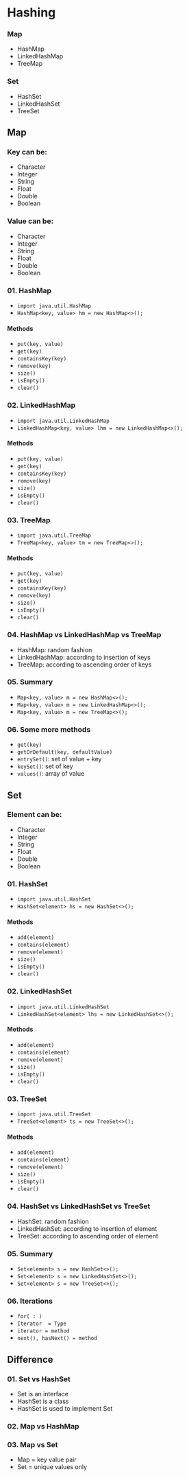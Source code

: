 # Hashing

### Map
- HashMap
- LinkedHashMap
- TreeMap

### Set
- HashSet
- LinkedHashSet
- TreeSet

## Map

### Key can be:
- Character
- Integer
- String
- Float
- Double
- Boolean

### Value can be:
- Character
- Integer
- String
- Float
- Double
- Boolean

### 01. HashMap
- `import java.util.HashMap`
- `HashMap<key, value> hm = new HashMap<>();`

#### Methods
- `put(key, value)`
- `get(key)`
- `containsKey(key)`
- `remove(key)`
- `size()`
- `isEmpty()`
- `clear()`

### 02. LinkedHashMap
- `import java.util.LinkedHashMap`
- `LinkedHashMap<key, value> lhm = new LinkedHashMap<>();`

#### Methods
- `put(key, value)`
- `get(key)`
- `containsKey(key)`
- `remove(key)`
- `size()`
- `isEmpty()`
- `clear()`

### 03. TreeMap
- `import java.util.TreeMap`
- `TreeMap<key, value> tm = new TreeMap<>();`

#### Methods
- `put(key, value)`
- `get(key)`
- `containsKey(key)`
- `remove(key)`
- `size()`
- `isEmpty()`
- `clear()`

### 04. HashMap vs LinkedHashMap vs TreeMap
- HashMap: random fashion
- LinkedHashMap: according to insertion of keys
- TreeMap: according to ascending order of keys

### 05. Summary
- `Map<key, value> m = new HashMap<>();`
- `Map<key, value> m = new LinkedHashMap<>();`
- `Map<key, value> m = new TreeMap<>();`

### 06. Some more methods
- `get(key)`
- `getOrDefault(key, defaultValue)`
- `entrySet()`: set of value + key
- `keySet()`: set of key
- `values()`: array of value

## Set

### Element can be:
- Character
- Integer
- String
- Float
- Double
- Boolean

### 01. HashSet
- `import java.util.HashSet`
- `HashSet<element> hs = new HashSet<>();`

#### Methods
- `add(element)`
- `contains(element)`
- `remove(element)`
- `size()`
- `isEmpty()`
- `clear()`

### 02. LinkedHashSet
- `import java.util.LinkedHashSet`
- `LinkedHashSet<element> lhs = new LinkedHashSet<>();`

#### Methods
- `add(element)`
- `contains(element)`
- `remove(element)`
- `size()`
- `isEmpty()`
- `clear()`

### 03. TreeSet
- `import java.util.TreeSet`
- `TreeSet<element> ts = new TreeSet<>();`

#### Methods
- `add(element)`
- `contains(element)`
- `remove(element)`
- `size()`
- `isEmpty()`
- `clear()`

### 04. HashSet vs LinkedHashSet vs TreeSet
- HashSet: random fashion
- LinkedHashSet: according to insertion of element
- TreeSet: according to ascending order of element

### 05. Summary
- `Set<element> s = new HashSet<>();`
- `Set<element> s = new LinkedHashSet<>();`
- `Set<element> s = new TreeSet<>();`

### 06. Iterations 
- `for( : )`
- `Iterator  = Type`
- `iterator = method`
- `next(), hasNext() = method`


## Difference

### 01. Set vs HashSet
- Set is an interface
- HashSet is a class
- HashSet is used to implement Set

### 02. Map vs HashMap

### 03. Map vs Set 
- Map = key value pair
- Set = unique values only 

